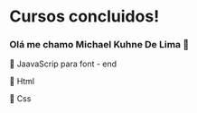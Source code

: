 

  # Cursos concluidos!

###  Olá  me chamo Michael Kuhne De Lima 👋
  
  

  
  🔷  JaavaScrip para font - end
  
  🔷 Html
  
  🔷 Css
  
 
  
  
